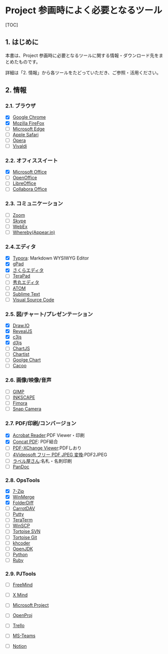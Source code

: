 # Project 参画時によく必要となるツール

[TOC]

## 1. はじめに

本書は、Project 参画時に必要となるツールに関する情報・ダウンロード先をまとめたものです。

詳細は「2. 情報」から各ツールをたどっていただき、ご参照・活用ください。

##  2. 情報

### 2.1. ブラウザ

   * [x] [Google Chrome](https://www.google.com/intl/ja/chrome/)
   * [x] [Mozilla FireFox](https://www.mozilla.org/ja/firefox/)
   * [ ] [Microsoft Edge](https://www.microsoft.com/ja-jp/windows/microsoft-edge)
   * [ ] [Apple Safari](https://www.apple.com/jp/safari/)
   * [ ] [Opera](https://www.opera.com/ja/)
   * [ ] [Vivaldi](https://vivaldi.com/ja/)

### 2.2. オフィススイート

   * [x] [Microsoft Office](https://products.office.com/ja-jp/)
   * [ ] [OpenOffice](https://www.openoffice.org/ja/)
   * [ ] [LibreOffice](https://ja.libreoffice.org/download/)
   * [ ] [Collabora Office](https://www.collaboraoffice.com/)

### 2.3. コミュニケーション

   * [ ] [Zoom](https://zoom.us/support/download)
   * [ ] [Skype](https://www.skype.com/ja/get-skype/download-skype-for-desktop/)
   * [ ] [WebEx](https://www.webex.com/ja/video-conferencing.html)
   * [ ] [Whereby(Appear.in)](https://whereby.com/)

### 2.4.エディタ 

   * [x] [Typora](https://typora.io/): Markdown WYSIWYG Editor
   * [x] [gPad](https://mfactory.me/)
   * [x] [さくらエディタ](https://sakura-editor.github.io/)
   * [ ] [TeraPad](https://tera-net.com/library/tpad.html)
   * [ ] [秀丸エディタ](https://hide.maruo.co.jp/software/hidemaru.html)
   * [ ] [ATOM](https://atom.io/)
   * [ ] [Sublime Text](https://www.sublimetext.com/)
   * [ ] [Visual Source Code](https://azure.microsoft.com/ja-jp/products/visual-studio-code/)

### 2.5. 図/チャート/プレゼンテーション

   * [x] [Draw.IO](https://www.draw.io/)
   * [x] [RevealJS](https://revealjs.com/#/)
   * [x] [c3js](https://developers.google.com/chart/)
   * [x] [d3js](https://d3js.org/)
   * [ ] [ChartJS](https://www.chartjs.org/)
   * [ ] [Chartist](https://gionkunz.github.io/chartist-js/index.html)
   * [ ] [Goolge Chart](https://developers.google.com/chart/)
   * [ ] [Cacoo](https://cacoo.com/ja/)

### 2.6. 画像/映像/音声

   * [ ] [GIMP](https://www.gimp.org/)
   * [ ] [INKSCAPE](https://inkscape.org/ja/)
   * [ ] [Fimora](https://filmora.wondershare.jp/video-editor/)
   * [ ] [Snap Camera](https://snapcamera.snapchat.com/)

### 2.7. PDF/印刷/コンバージョン

   * [x] [Acrobat Reader](https://get.adobe.com/jp/reader/otherversions/):PDF Viewer・印刷
   * [x] [Concat PDF](https://www.vector.co.jp/soft/winnt/writing/se314678.html): PDF結合
   * [ ] [PDF-XChange Viewer](https://www.vector.co.jp/soft/winnt/writing/se492489.html):PDFしおり
   * [ ] [4Videosoft フリー PDF JPEG 変換](https://www.vector.co.jp/soft/dl/winnt/art/se485136.html):PDF2JPEG
   * [ ] [ラベル屋さん](https://www.labelyasan.com/):名札・名刺印刷
   * [ ] [PanDoc](https://pandoc.org/)

### 2.8. OpsTools 

   * [x] [7-Zip](https://sevenzip.osdn.jp/)
   * [x] [WinMerge](http://winmerge.org/downloads/?lang=ja)
   * [x] [FolderDiff](https://www.vector.co.jp/soft/winnt/util/se465692.html)
   * [ ] [CarrotDAV](http://rei.to/carotdav.html)
   * [ ] [Putty](https://www.chiark.greenend.org.uk/~sgtatham/putty/latest.html)
   * [ ] [TeraTerm](https://ja.osdn.net/projects/ttssh2/)
   * [ ] [WinSCP](https://winscp.net/eng/download.php)
   * [ ] [Tortoise SVN](https://tortoisesvn.net/)
   * [ ] [Tortoise Git](https://tortoisegit.org/)
   * [ ] [khcoder](https://khcoder.net/)
   * [ ] [OpenJDK](https://jdk.java.net/)
   * [ ] [Python](https://www.python.org/)
   * [ ] [Ruby](https://www.ruby-lang.org/)

### 2.9. PJTools 

   * [ ] [FreeMind](https://ja.osdn.net/projects/freemind/)
   * [ ] [X Mind](https://jp.xmind.net/)
   * [ ] [Microsoft Project](https://products.office.com/ja-jp/project/project-and-portfolio-management-software)
   * [ ] [OpenProj](https://sourceforge.net/projects/openproj/)
   * [ ] [Trello](https://trello.com/ja)
   * [ ] [MS-Teams](https://products.office.com/ja-jp/microsoft-teams/group-chat-software)
   * [ ] [Notion](https://www.notion.so)

